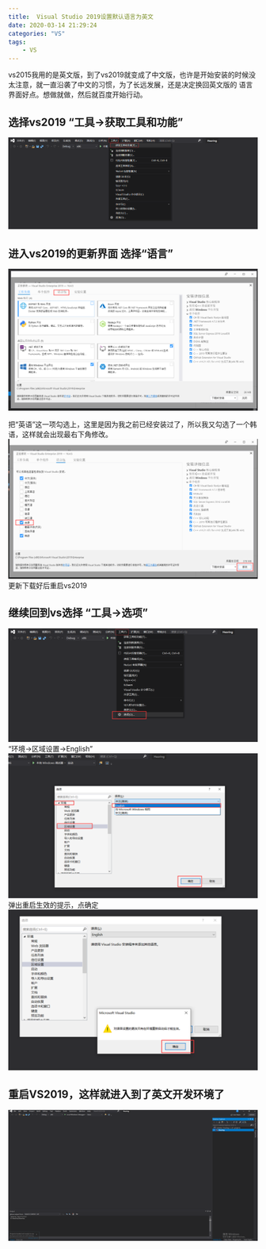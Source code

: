 ```yaml
---
title:  Visual Studio 2019设置默认语言为英文
date: 2020-03-14 21:29:24
categories: "VS"
tags:
	- VS
---
```

vs2015我用的是英文版，到了vs2019就变成了中文版，也许是开始安装的时候没太注意，就一直沿袭了中文的习惯，为了长远发展，还是决定换回英文版的
语言界面好点。想做就做，然后就百度开始行动。
<!-- more -->
## 选择vs2019 “工具->获取工具和功能”
<img src="../image/vs/language/language1.png">
<br/>

## 进入vs2019的更新界面 选择“语言”
<img src="../image/vs/language/language2.png">
<br/>

把“英语”这一项勾选上，这里是因为我之前已经安装过了，所以我又勾选了一个韩语，这样就会出现最右下角修改。
<img src="../image/vs/language/language3.png">
<br/>
更新下载好后重启vs2019

## 继续回到vs选择 “工具->选项”
<img src="../image/vs/language/language4.png">
<br/>
“环境->区域设置->English”
<img src="../image/vs/language/language5.png">
<br/>
弹出重启生效的提示，点确定
<img src="../image/vs/language/language6.png">
<br/>

## 重启VS2019，这样就进入到了英文开发环境了
<img src="../image/vs/language/language7.png">
<br/>